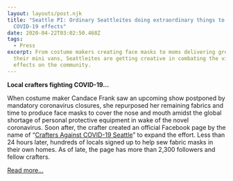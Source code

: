 ```yaml
---
layout: layouts/post.njk
title: "Seattle PI: Ordinary Seattleites doing extraordinary things to combat
  COVID-19 effects"
date: 2020-04-22T03:02:50.468Z
tags:
  - Press
excerpt: From costume makers creating face masks to moms delivering groceries in
  their mini vans, Seattleites are getting creative in combating the virus's
  effects on the community.
---
```

**Local crafters fighting COVID-19...**

When costume maker Candace Frank saw an upcoming show postponed by mandatory coronavirus closures, she repurposed her remaining fabrics and time to produce face masks to cover the nose and mouth amidst the global shortage of personal protective equipment in wake of the novel coronavirus. Soon after, the crafter created an official Facebook page by the name of “[Crafters Against COVID-19 Seattle](https://www.facebook.com/groups/2559223211033116/)” to expand the effort. Less than 24 hours later, hundreds of locals signed up to help sew fabric masks in their own homes. As of late, the page has more than 2,300 followers and fellow crafters.

[Read more...](https://www.seattlepi.com/coronavirus/article/seattle-people-making-difference-against-covid-19-15208805.php#photo-19306655)